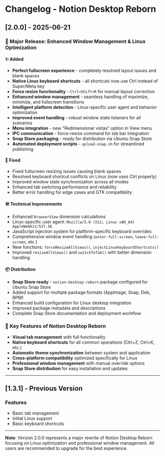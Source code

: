 # Changelog - Notion Desktop Reborn

## [2.0.0] - 2025-06-21

### 🚀 Major Release: Enhanced Window Management & Linux Optimization

#### ✨ Added
- **Perfect fullscreen experience** - completely resolved layout issues and blank spaces
- **Native Linux keyboard shortcuts** - all shortcuts now use Ctrl instead of Super/Meta key
- **Force resize functionality** - `Ctrl+Shift+R` for manual layout correction
- **Enhanced window management** - seamless handling of maximize, minimize, and fullscreen transitions
- **Intelligent platform detection** - Linux-specific user agent and behavior optimization
- **Improved event handling** - robust window state listeners for all scenarios
- **Menu integration** - new "Redimensionar vistas" option in View menu
- **IPC communication** - force-resize command for tab bar integration
- **Snap Store packaging** - ready for distribution via Ubuntu Snap Store
- **Automated deployment scripts** - `upload-snap.sh` for streamlined publishing

#### 🔧 Fixed
- Fixed fullscreen resizing issues causing blank spaces
- Resolved keyboard shortcut conflicts on Linux (now uses Ctrl properly)
- Improved window state synchronization across all modes
- Enhanced tab switching performance and reliability
- Better error handling for edge cases and GTK compatibility

#### 🛠️ Technical Improvements
- Enhanced `BrowserView` dimension calculations
- Linux-specific user agent: `Mozilla/5.0 (X11; Linux x86_64) AppleWebKit/537.36`
- JavaScript injection system for platform-specific keyboard overrides
- Comprehensive window event handling (`enter-full-screen`, `leave-full-screen`, etc.)
- New functions: `forceResizeAllViews()`, `injectLinuxKeyboardShortcuts()`
- Improved `resizeAllViews()` and `switchToTab()` with better dimension handling

#### 📦 Distribution
- **Snap Store ready** - `notion-desktop-reborn` package configured for Ubuntu Snap Store
- Added support for multiple package formats (AppImage, Snap, Deb, RPM)
- Enhanced build configuration for Linux desktop integration
- Improved package metadata and descriptions
- Complete Snap Store documentation and deployment workflow

### 🎯 Key Features of Notion Desktop Reborn
- **Visual tab management** with full functionality
- **Native keyboard shortcuts** for all common operations (Ctrl+Z, Ctrl+K, etc.)
- **Automatic theme synchronization** between system and application
- **Cross-platform compatibility** optimized specifically for Linux
- **Professional window management** with manual override options
- **Snap Store distribution** for easy installation and updates

---

## [1.3.1] - Previous Version
### Features
- Basic tab management
- Initial Linux support
- Basic keyboard shortcuts

---

**Note**: Version 2.0.0 represents a major rewrite of Notion Desktop Reborn focusing on Linux optimization and professional window management. All users are recommended to upgrade for the best experience.
